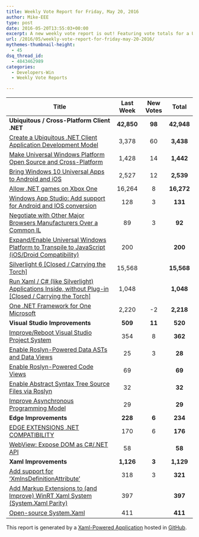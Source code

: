 ```yaml
---
title: Weekly Vote Report for Friday, May 20, 2016
author: Mike-EEE
type: post
date: 2016-05-20T13:55:03+00:00
excerpt: A new weekly vote report is out! Featuring vote totals for a Ubiquitous / Cross-Platform Client .NET (+98 New/42,948 Total), Visual Studio Improvements (+11 New/520 Total), Edge Improvements (+6 New/234 Total), and Xaml Improvements (+3 New/1,129 Total).
url: /2016/05/weekly-vote-report-for-friday-may-20-2016/
mythemes-thumbnail-height:
  - 45
dsq_thread_id:
  - 4843462989
categories:
  - Developers-Win
  - Weekly Vote Reports

---
```

| Title                                                                                                    | Last Week  |      <span class="new">New Votes</span>      |   Total    |
| -------------------------------------------------------------------------------------------------------- |:----------:|:--------------------------------------------:|:----------:|
| **Ubiquitous / Cross-Platform Client .NET**                                                              | **42,850** | <span class="new"><strong>98</strong></span> | **42,948** |
| [Create a Ubiquitous .NET Client Application Development Model][1]                                       |   3,378    |         <span class="new">60</span>          | **3,438**  |
| [Make Universal Windows Platform Open Source and Cross-Platform][2]                                      |   1,428    |         <span class="new">14</span>          | **1,442**  |
| [Bring Windows 10 Universal Apps to Android and iOS][3]                                                  |   2,527    |         <span class="new">12</span>          | **2,539**  |
| [Allow .NET games on Xbox One][4]                                                                        |   16,264   |          <span class="new">8</span>          | **16,272** |
| [Windows App Studio: Add support for Android and IOS conversion][5]                                      |    128     |          <span class="new">3</span>          |  **131**   |
| [Negotiate with Other Major Browsers Manufacturers Over a Common IL][6]                                  |     89     |          <span class="new">3</span>          |   **92**   |
| [Expand/Enable Universal Windows Platform to Transpile to JavaScript (iOS/Droid Compatibility)][7]       |    200     |          <span class="new"></span>           |  **200**   |
| [Silverlight 6 [Closed / Carrying the Torch]][8]                                                         |   15,568   |          <span class="new"></span>           | **15,568** |
| [Run Xaml / C# (like Silverlight) Applications Inside, without Plug-in [Closed / Carrying the Torch]][9] |   1,048    |          <span class="new"></span>           | **1,048**  |
| [One .NET Framework for One Microsoft][10]                                                               |   2,220    |         <span class="new">-2</span>          | **2,218**  |
| **Visual Studio Improvements**                                                                           |  **509**   | <span class="new"><strong>11</strong></span> |  **520**   |
| [Improve/Reboot Visual Studio Project System][11]                                                        |    354     |          <span class="new">8</span>          |  **362**   |
| [Enable Roslyn-Powered Data ASTs and Data Views][12]                                                     |     25     |          <span class="new">3</span>          |   **28**   |
| [Enable Roslyn-Powered Code Views][13]                                                                   |     69     |          <span class="new"></span>           |   **69**   |
| [Enable Abstract Syntax Tree Source Files via Roslyn][14]                                                |     32     |          <span class="new"></span>           |   **32**   |
| [Improve Asynchronous Programming Model][15]                                                             |     29     |          <span class="new"></span>           |   **29**   |
| **Edge Improvements**                                                                                    |  **228**   | <span class="new"><strong>6</strong></span>  |  **234**   |
| [EDGE EXTENSIONS .NET COMPATIBILITY][16]                                                                 |    170     |          <span class="new">6</span>          |  **176**   |
| [WebView: Expose DOM as C#/.NET API][17]                                                                 |     58     |          <span class="new"></span>           |   **58**   |
| **Xaml Improvements**                                                                                    | **1,126**  | <span class="new"><strong>3</strong></span>  | **1,129**  |
| [Add support for &#8216;XmlnsDefinitionAttribute&#8217;][18]                                             |    318     |          <span class="new">3</span>          |  **321**   |
| [Add Markup Extensions to (and Improve) WinRT Xaml System (System.Xaml Parity)][19]                      |    397     |          <span class="new"></span>           |  **397**   |
| [Open-source System.Xaml][20]                                                                            |    411     |          <span class="new"></span>           |  **411**   |

This report is generated by a [Xaml-Powered Application][21] hosted in [GitHub][22].

 [1]: http://visualstudio.uservoice.com/forums/121579-visual-studio/suggestions/10027638-create-a-ubiquitous-net-client-application-develo
 [2]: https://wpdev.uservoice.com/forums/110705-dev-platform/suggestions/7989744-make-universal-windows-platform-open-source-and-cr
 [3]: https://visualstudio.uservoice.com/forums/121579-visual-studio-2015/suggestions/8912350-bring-windows-10-universal-apps-to-android-and-ios
 [4]: https://visualstudio.uservoice.com/forums/121579-visual-studio-2015/suggestions/4233646-allow-net-games-on-xbox-one
 [5]: https://wpdev.uservoice.com/forums/216486-windows-app-studio/suggestions/9550647-add-support-for-andriod-and-ios-conversion
 [6]: https://wpdev.uservoice.com/forums/257854-microsoft-edge-developer/suggestions/11392869-negociate-with-other-major-browsers-maufacturers-o
 [7]: https://wpdev.uservoice.com/forums/110705-dev-platform/suggestions/7897380-expand-enable-universal-windows-platform-to-transp
 [8]: http://visualstudio.uservoice.com/forums/121579-visual-studio/suggestions/3556619-silverlight-6
 [9]: https://wpdev.uservoice.com/forums/257854-microsoft-edge-developer/suggestions/8022150-run-xaml-c-like-silverlight-applications-ins
 [10]: http://visualstudio.uservoice.com/forums/121579-visual-studio-2015/suggestions/4249140-one-net-framework-for-one-microsoft
 [11]: http://visualstudio.uservoice.com/forums/121579-visual-studio/suggestions/9347001-improve-reboot-visual-studio-project-system
 [12]: http://visualstudio.uservoice.com/forums/121579-visual-studio/suggestions/10020525-enable-roslyn-powered-data-asts-and-data-views
 [13]: http://visualstudio.uservoice.com/forums/121579-visual-studio/suggestions/10020390-enable-roslyn-powered-code-views
 [14]: http://visualstudio.uservoice.com/forums/121579-visual-studio-2015/suggestions/7066885-enable-abstract-syntax-tree-source-files-via-rosly
 [15]: http://visualstudio.uservoice.com/forums/121579-visual-studio/suggestions/9126493-improve-asynchronous-programming-model
 [16]: https://wpdev.uservoice.com/forums/257854-microsoft-edge-developer/suggestions/9467958-edge-extensions-net-compatibility
 [17]: https://wpdev.uservoice.com/forums/110705-dev-platform/suggestions/9126583-webview-expose-dom-as-c-net-api
 [18]: https://wpdev.uservoice.com/forums/110705-universal-windows-platform/suggestions/9523650-add-support-for-xmlnsdefinitionattribute
 [19]: https://wpdev.uservoice.com/forums/110705-dev-platform/suggestions/7232264-add-markup-extensions-to-and-improve-winrt-xaml
 [20]: http://visualstudio.uservoice.com/forums/121579-visual-studio-2015/suggestions/11234259-open-source-system-xaml
 [21]: https://imgflip.com/i/h6ho2
 [22]: https://github.com/DevelopersWin/VoteReporter
